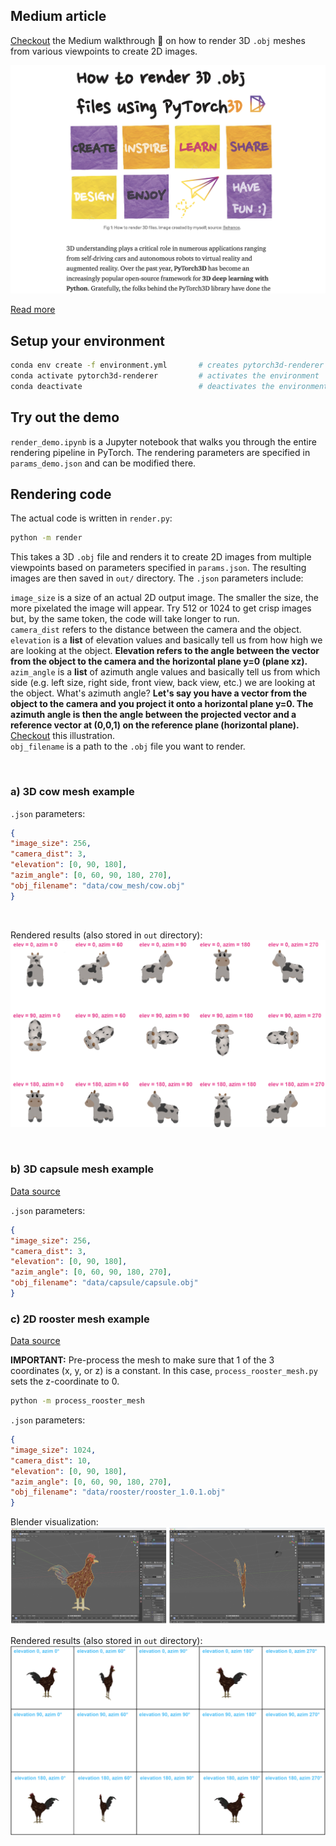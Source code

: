 ## Medium article

[Checkout](https://adelekuzmiakova.medium.com/how-to-render-3d-files-using-pytorch3d-ef9de72483f8?source=friends_link&sk=d89816e7e6f338dfc68da836757e149d) the Medium walkthrough 👋 on how to render 3D `.obj` meshes from various viewpoints to create 2D images.

![Alt text](assets/medium.png?raw=true "Title")

[Read more](https://adelekuzmiakova.medium.com/how-to-render-3d-files-using-pytorch3d-ef9de72483f8?source=friends_link&sk=d89816e7e6f338dfc68da836757e149d)

## Setup your environment

```bash
conda env create -f environment.yml       # creates pytorch3d-renderer environment
conda activate pytorch3d-renderer         # activates the environment
conda deactivate                          # deactivates the environment
```




## Try out the demo

`render_demo.ipynb` is a Jupyter notebook that walks you through the entire rendering pipeline in PyTorch. The rendering parameters are specified in `params_demo.json` and can be modified there.

## Rendering code

The actual code is written in `render.py`:

```bash
python -m render
```

This takes a 3D `.obj` file and renders it to create 2D images from multiple viewpoints based on parameters specified in `params.json`.  The resulting images are then saved in `out/` directory. The `.json` parameters include:

`image_size` is a size of an actual 2D output image. The smaller the size, the more pixelated the image will appear. Try 512 or 1024 to get crisp images but, by the same token, the code will take longer to run.\
`camera_dist` refers to the distance between the camera and the object.\
`elevation` is a **list** of elevation values and basically tell us from how high we are looking at the object. **Elevation refers to the angle between the vector from the object to the camera and the horizontal plane y=0 (plane xz).**\
`azim_angle` is a **list** of azimuth angle values and basically tell us from which side (e.g. left size, right side, front view, back view, etc.) we are looking at the object. What's azimuth angle? **Let's say you have a vector from the object to the camera and you project it onto a horizontal plane y=0. The azimuth angle is then the angle between the projected vector and a reference vector at (0,0,1) on the reference plane (horizontal plane).** [Checkout](https://www.celestis.com/resources/faq/what-are-the-azimuth-and-elevation-of-a-satellite/) this illustration.\
`obj_filename` is a path to the `.obj` file you want to render.

&nbsp;

### a) 3D cow mesh example


`.json` parameters:

```json
{
"image_size": 256,
"camera_dist": 3,   
"elevation": [0, 90, 180],
"azim_angle": [0, 60, 90, 180, 270],
"obj_filename": "data/cow_mesh/cow.obj"
}
```

&nbsp;

Rendered results (also stored in `out` directory):
![Alt text](assets/cowmesh.png?raw=true "Title")

&nbsp;

### b) 3D capsule mesh example

[Data source](http://paulbourke.net/dataformats/obj/minobj.html)

`.json` parameters:

```json
{
"image_size": 256,
"camera_dist": 3,   
"elevation": [0, 90, 180],
"azim_angle": [0, 60, 90, 180, 270],
"obj_filename": "data/capsule/capsule.obj"
}
```

### c) 2D rooster mesh example

[Data source](https://free3d.com/3d-model/low-poly-rooster-31363.html)

**IMPORTANT:** Pre-process the mesh to make sure that 1 of the 3 coordinates (x, y, or z) is a constant. In this case, `process_rooster_mesh.py` sets the z-coordinate to 0. 

```bash
python -m process_rooster_mesh
```


`.json` parameters:

```json
{
"image_size": 1024,
"camera_dist": 10,   
"elevation": [0, 90, 180],
"azim_angle": [0, 60, 90, 180, 270],
"obj_filename": "data/rooster/rooster_1.0.1.obj"
}
```
Blender visualization:
![Alt text](assets/rooster_blender.png?raw=true "Title")


Rendered results (also stored in `out` directory):
![Alt text](assets/rooster_rendered.png?raw=true "Title")
